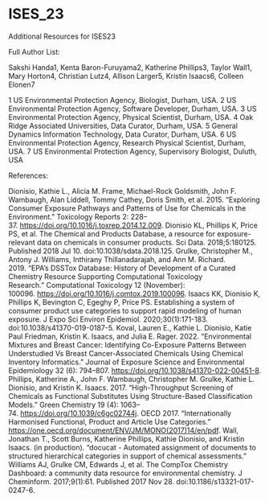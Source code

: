 # ISES_23
Additional Resources for ISES23

Full Author List:

Sakshi Handa1, Kenta Baron-Furuyama2, Katherine Phillips3, Taylor Wall1, Mary Horton4, Christian Lutz4, Allison Larger5, Kristin Isaacs6, Colleen Elonen7

1 US Environmental Protection Agency, Biologist, Durham, USA. 
2 US Environmental Protection Agency, Software Developer, Durham, USA. 
3 US Environmental Protection Agency, Physical Scientist, Durham, USA. 
4 Oak Ridge Associated Universities, Data Curator, Durham, USA. 
5 General Dynamics Information Technology, Data Curator, Durham, USA. 
6 US Environmental Protection Agency, Research Physical Scientist, Durham, USA. 
7 US Environmental Protection Agency, Supervisory Biologist, Duluth, USA


References: 

Dionisio, Kathie L., Alicia M. Frame, Michael-Rock Goldsmith, John F. Wambaugh, Alan Liddell, Tommy Cathey, Doris Smith, et al. 2015. “Exploring Consumer Exposure Pathways and Patterns of Use for Chemicals in the Environment.” Toxicology Reports 2: 228–37. https://doi.org/10.1016/j.toxrep.2014.12.009.
Dionisio KL, Phillips K, Price PS, et al. The Chemical and Products Database, a resource for exposure-relevant data on chemicals in consumer products. Sci Data. 2018;5:180125. Published 2018 Jul 10. doi:10.1038/sdata.2018.125.
Grulke, Christopher M., Antony J. Williams, Inthirany Thillanadarajah, and Ann M. Richard. 2019. “EPA’s DSSTox Database: History of Development of a Curated Chemistry Resource Supporting Computational Toxicology Research.” Computational Toxicology 12 (November): 100096. https://doi.org/10.1016/j.comtox.2019.100096.
Isaacs KK, Dionisio K, Phillips K, Bevington C, Egeghy P, Price PS. Establishing a system of consumer product use categories to support rapid modeling of human exposure. J Expo Sci Environ Epidemiol. 2020;30(1):171-183. doi:10.1038/s41370-019-0187-5.
Koval, Lauren E., Kathie L. Dionisio, Katie Paul Friedman, Kristin K. Isaacs, and Julia E. Rager. 2022. “Environmental Mixtures and Breast Cancer: Identifying Co-Exposure Patterns Between Understudied Vs Breast Cancer-Associated Chemicals Using Chemical Inventory Informatics.” Journal of Exposure Science and Environmental Epidemiology 32 (6): 794–807. https://doi.org/10.1038/s41370-022-00451-8.
Phillips, Katherine A., John F. Wambaugh, Christopher M. Grulke, Kathie L. Dionisio, and Kristin K. Isaacs. 2017. “High-Throughput Screening of Chemicals as Functional Substitutes Using Structure-Based Classification Models.” Green Chemistry 19 (4): 1063–74. https://doi.org/10.1039/c6gc02744j.
OECD 2017. “Internationally Harmonised Functional, Product and Article Use Categories.”  https://one.oecd.org/document/ENV/JM/MONO(2017)14/en/pdf. 
Wall, Jonathan T., Scott Burns, Katherine Phillips, Kathie Dionisio, and Kristin Isaacs. (in production). “docucat - Automated assignment of documents to structured hierarchical categories in support of chemical assessments.”
Williams AJ, Grulke CM, Edwards J, et al. The CompTox Chemistry Dashboard: a community data resource for environmental chemistry. J Cheminform. 2017;9(1):61. Published 2017 Nov 28. doi:10.1186/s13321-017-0247-6.
